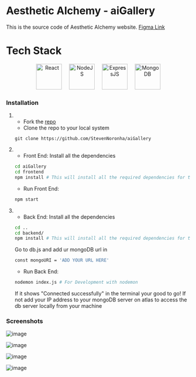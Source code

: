 # Aesthetic Alchemy - aiGallery

This is the source code of Aesthetic Alchemy website.
[Figma Link](https://www.figma.com/file/Dsuf2JYOjjqjfSKJvoBacJ/Untitled?type=design&node-id=1%3A2&mode=design&t=LbUgYvNIM0FJWYc7-1)

# Tech Stack

<p align="center">
<a href="https://react.dev/"><img src="https://user-images.githubusercontent.com/75678927/229337642-bc08741b-a9f1-4d8b-9c20-0e63ebed6fcb.png" width="70px" border="0" alt="React" title="React"/></a>&nbsp;&nbsp;&nbsp;&nbsp;
<a href="https://nodejs.org/"><img src="https://user-images.githubusercontent.com/75678927/229337648-36131d8b-8098-4c33-95c7-3438a7990d83.png" border="0" width="70px" alt="NodeJS" title="NodeJS"/></a>&nbsp;&nbsp;&nbsp;&nbsp; 
<a href="https://expressjs.com/"><img src="https://user-images.githubusercontent.com/75678927/229337923-e4f100a3-4378-49b0-a1c3-26e47a9f7de5.png" border="0" width="70px" alt="ExpressJS" title="ExpressJS"/></a>&nbsp;&nbsp;&nbsp;&nbsp; 
<a href="https://www.mongodb.com/"><img src="https://user-images.githubusercontent.com/75678927/229337732-ec83ff2c-3029-4dc0-a316-f10146037e8e.png" width="70px" border="0" alt="MongoDB" title="MongoDB"/></a>  
</p>

### Installation

1. - Fork the [repo](https://github.com/StevenNoronha/aiGallery)
   - Clone the repo to your local system

   ```git
   git clone https://github.com/StevenNoronha/aiGallery
   ```

2. - Front End:
     Install all the dependencies

   ```bash
   cd aiGallery
   cd frontend
   npm install # This will install all the required dependencies for the front-end
   ```

   - Run Front End:

   ```bash
   npm start
   ```

3. - Back End:
     Install all the dependencies

    ```bash
   cd ..
   cd backend/
   npm install # This will install all the required dependencies for the back-end
   ```

   Go to db.js and add ur mongoDB url in
     ```bash
   const mongoURI = 'ADD YOUR URL HERE'
     ```

   - Run Back End:

   ```bash
   nodemon index.js # For Development with nodemon
   ```
   If it shows "Connected successfully" in the terminal your good to go!
   If not add your IP address to your mongoDB server on atlas to access the db server locally from your machine

### Screenshots

![image](https://github.com/StevenNoronha/aiGallery/assets/125193808/d2ef2bee-1aec-42ff-a50e-55a4cb8681f0)

![image](https://github.com/StevenNoronha/aiGallery/assets/125193808/cfde7ab5-91ca-40bc-b677-2e2548ed7b05)

![image](https://github.com/StevenNoronha/aiGallery/assets/125193808/53080583-cdbd-4431-a898-9f0280eaacff)

![image](https://github.com/StevenNoronha/aiGallery/assets/125193808/91d1e3f9-0ca7-47fe-8f76-291818a6d949)





